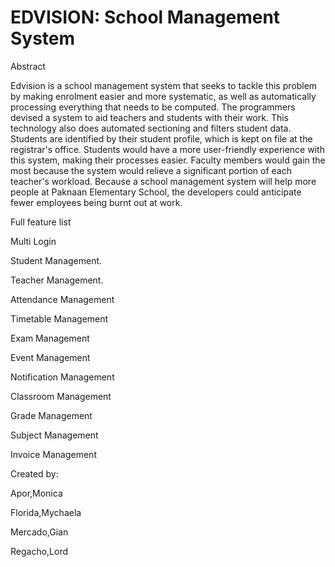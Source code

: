 # EDVISION: School Management System

Abstract

  Edvision is a school management system that seeks to tackle this problem by making enrolment easier and more systematic, as well as automatically processing everything that needs to be computed. The programmers devised a system to aid teachers and students with their work. This technology also does automated sectioning and filters student data. Students are identified by their student profile, which is kept on file at the registrar's office. Students would have a more user-friendly experience with this system, making their processes easier. Faculty members would gain the most because the system would relieve a significant portion of each teacher's workload. Because a school management system will help more people at Paknaan Elementary School, the developers could anticipate fewer employees being burnt out at work.
  
  Full feature list
  
Multi Login

Student Management.

Teacher Management.

Attendance Management

Timetable Management

Exam Management

Event Management

Notification Management

Classroom Management

Grade Management

Subject Management

Invoice Management

Created by:

Apor,Monica

Florida,Mychaela

Mercado,Gian

Regacho,Lord
